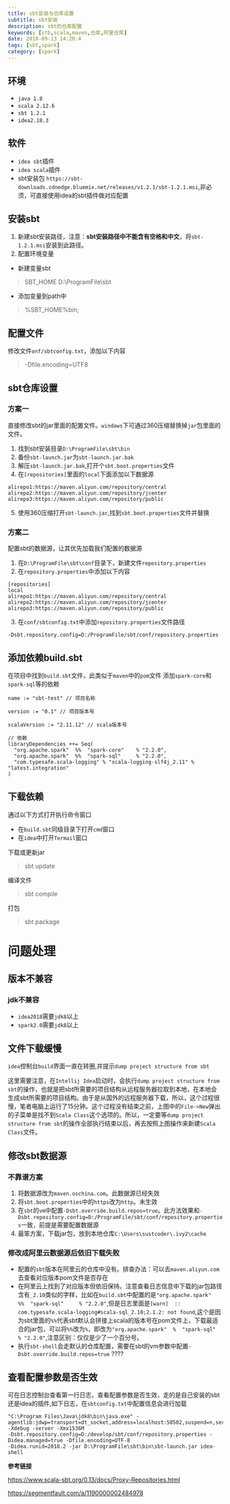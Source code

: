 ```yaml
---
title: sbt安装与仓库设置
subtitle: sbt安装
description: sbt的仓库配置
keywords: [stb,scala,maven,仓库,阿里仓库]
date: 2018-09-13 14:20:4
tags: [sbt,spark]
category: [spark]
---
```

## 环境
- `java 1.8`
- `scala 2.12.6`
- `sbt 1.2.1`
- `idea2.18.3`
## 软件
- `idea sbt`插件
- `idea scala`插件
- sbt安装包 `https://sbt-downloads.cdnedge.bluemix.net/releases/v1.2.1/sbt-1.2.1.msi`,非必须，可直接使用idea的sbt插件做对应配置
## 安装sbt
1. 新建sbt安装路径，注意：**sbt安装路径中不能含有空格和中文**，将`sbt-1.2.1.msi`安装到此路径。
2. 配置环境变量
- 新建变量sbt
> SBT_HOME  D:\ProgramFile\sbt
- 添加变量到path中
>  %SBT_HOME%bin;

## 配置文件

修改文件`onf/sbtconfig.txt`，添加以下内容
> -Dfile.encoding=UTF8

## sbt仓库设置
### 方案一
直接修改sbt的jar里面的配置文件。`windows`下可通过360压缩替换掉`jar`包里面的文件。

1. 找到sbt安装目录`D:\ProgramFile\sbt\bin`
2. 备份`sbt-launch.jar`为`sbt-launch.jar.bak`
3. 解压`sbt-launch.jar.bak`,打开个`sbt.boot.properties`文件
4. 在`[repositories]`里面的`local`下面添加以下数据源
```
alirepo1:https://maven.aliyun.com/repository/central
alirepo2:https://maven.aliyun.com/repository/jcenter
alirepo3:https://maven.aliyun.com/repository/public
```
5. 使用360压缩打开`sbt-launch.jar`,找到`sbt.boot.properties`文件并替换

### 方案二
配置sbt的数据源，让其优先加载我们配置的数据源
1. 在`D:\ProgramFile\sbt\conf`目录下，新建文件`repository.properties`
2. 在`repository.properties`中添加以下内容
```
[repositories]
local
alirepo1:https://maven.aliyun.com/repository/central
alirepo2:https://maven.aliyun.com/repository/jcenter
alirepo3:https://maven.aliyun.com/repository/public
```
3. 在`conf/sbtconfig.txt`中添加`repository.properties`文件路径
```
-Dsbt.repository.config=D:/ProgramFile/sbt/conf/repository.properties
```

## 添加依赖build.sbt
在项目中找到`build.sbt`文件，此类似于`maven`中的`pom`文件
添加`spark-core`和`spark-sql`等的依赖
```
name := "sbt-test" // 项目名称

version := "0.1" // 项目版本号

scalaVersion := "2.11.12" // scala版本号

// 依赖
libraryDependencies ++= Seq(
  "org.apache.spark"  %%  "spark-core"    % "2.2.0",
  "org.apache.spark"  %%  "spark-sql"     % "2.2.0",
  "com.typesafe.scala-logging" % "scala-logging-slf4j_2.11" % "latest.integration"
)
```
## 下载依赖
通过以下方式打开执行命令窗口
- 在`build.sbt`同级目录下打开`cmd`窗口
- 在`idea`中打开`Termail`窗口

下载或更新jar

> sbt update

编译文件

> sbt compile

打包

> sbt package


# 问题处理

## 版本不兼容

### jdk不兼容
- `idea2018`需要`jdk8`以上
- `spark2.0`需要`jdk8`以上
## 文件下载缓慢
`idea`控制台`build`界面一直在转圈,并提示`dump project structure from sbt`

这里需要注意，在`Intellij Idea`启动时，会执行`dump project structure from sbt`的操作，也就是把sbt所需要的项目结构从远程服务器拉取到本地，在本地会生成sbt所需要的项目结构。由于是从国外的远程服务器下载，所以，这个过程很慢，笔者电脑上运行了15分钟。这个过程没有结束之前，上图中的`File->New`弹出的子菜单是找不到`Scala Class`这个选项的。所以，一定要等`dump project structure from sbt`的操作全部执行结束以后，再去按照上图操作来新建`Scala Class`文件。

## 修改sbt数据源
### 不靠谱方案
1. 将数据源改为`maven.oschina.com`。此数据源已经失效
2. 将`sbt.boot.properties`中的`https`改为`http`。未生效
3. 在`sbt`的`vm`中配置`-Dsbt.override.build.repos=true`。此方法效果和`-Dsbt.repository.config=D:/ProgramFile/sbt/conf/repository.properties`一致，前提是需要配置数据源
4. 最笨方案，下载jar包，放到本地仓库`C:\Users\sustcoder\.ivy2\cache`

### 修改成阿里云数据源后依旧下载失败

- 配置的`sbt`版本在阿里云的仓库中没有。排查办法：可以去`maven.aliyun.com`去查看对应版本pom文件是否存在
- 在阿里云上找到了对应版本但依旧保持。注意查看日志信息中下载的jar包路径含有`_2.10`类似的字样，比如在`build.sbt`中配置的是`"org.apache.spark"  %%  "spark-sql"     % "2.2.0"`,但是日志里面是`[warn]  :: com.typesafe.scala-logging#scala-sql_2.10;2.1.2: not found`,这个是因为sbt里面的`%%`代表sbt默认会拼接上scala的版本号在pom文件上，下载最适合的jar包，可以将`%%`改为`%`，即改为`"org.apache.spark"  %  "spark-sql"     % "2.2.0"`,注意区别：仅仅是少了一个百分号。
- 执行`sbt-shell`会走默认的仓库配置，需要在sbt的vm参数中配置`-Dsbt.override.build.repos=true` ????
## 查看配置参数是否生效
可在日志控制台查看第一行日志，查看配置参数是否生效，走的是自己安装的sbt还是idea的插件,如下日志，在`sbtconfig.txt`中配置信息会进行加载
```
"C:\Program Files\Java\jdk8\bin\java.exe" -agentlib:jdwp=transport=dt_socket,address=localhost:58502,suspend=n,server=y -Xdebug -server -Xmx1536M 
-Dsbt.repository.config=D:/develop/sbt/conf/repository.properties -Didea.managed=true -Dfile.encoding=UTF-8 
-Didea.runid=2018.2 -jar D:\ProgramFile\sbt\bin\sbt-launch.jar idea-shell
```

**参考链接**

https://www.scala-sbt.org/0.13/docs/Proxy-Repositories.html

https://segmentfault.com/a/1190000002484978
